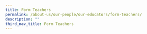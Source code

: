 ```yaml
---
title: Form Teachers
permalink: /about-us/our-people/our-educators/form-teachers/
description: ""
third_nav_title: Form Teachers
---
```


